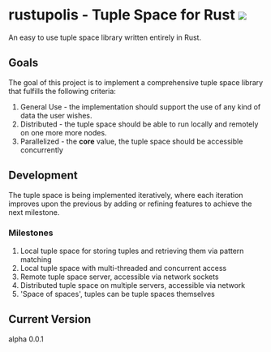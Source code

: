 # rustupolis - Tuple Space for Rust [<img src="https://travis-ci.org/Micutio/rustupolis.svg?branch=master">](https://travis-ci.org/Micutio/rustupolis)

An easy to use tuple space library written entirely in Rust.

## Goals

The goal of this project is to implement a comprehensive tuple space library
that fulfills the following criteria:

1. General Use - the implementation should support the use of any kind of data the user wishes.
2. Distributed - the tuple space should be able to run locally and remotely on one more more nodes.
3. Parallelized - the __core__ value, the tuple space should be accessible concurrently

## Development

The tuple space is being implemented iteratively, where each iteration improves
upon the previous by adding or refining features to achieve the next milestone.

### Milestones

1. Local tuple space for storing tuples and retrieving them via pattern matching
2. Local tuple space with multi-threaded and concurrent access
3. Remote tuple space server, accessible via network sockets
4. Distributed tuple space on multiple servers, accessible via network
5. 'Space of spaces', tuples can be tuple spaces themselves

## Current Version

alpha 0.0.1
